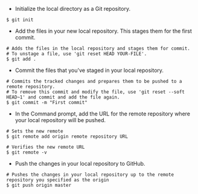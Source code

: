 * Initialize the local directory as a Git repository.
```
$ git init
```

* Add the files in your new local repository. This stages them for the first commit.
```
# Adds the files in the local repository and stages them for commit.
# To unstage a file, use 'git reset HEAD YOUR-FILE'.
$ git add .
```

* Commit the files that you've staged in your local repository.
```
# Commits the tracked changes and prepares them to be pushed to a remote repository.
# To remove this commit and modify the file, use 'git reset --soft HEAD~1' and commit and add the file again.
$ git commit -m "First commit"
```

* In the Command prompt, add the URL for the remote repository where your local repository will be pushed.
```
# Sets the new remote
$ git remote add origin remote repository URL

# Verifies the new remote URL
$ git remote -v
```

* Push the changes in your local repository to GitHub.
```
# Pushes the changes in your local repository up to the remote repository you specified as the origin
$ git push origin master
```
